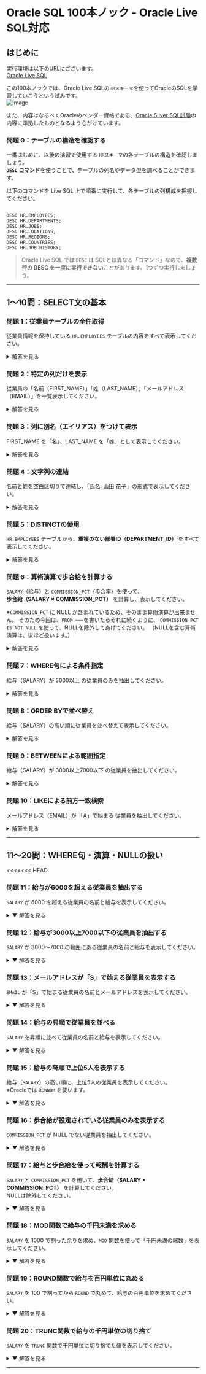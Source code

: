# Oracle SQL 100本ノック - Oracle Live SQL対応

## はじめに
実行環境は以下のURLにございます。   
[Oracle Live SQL](https://livesql.oracle.com/next/)

この100本ノックでは、Oracle Live SQLの`HRスキーマ`を使ってOracleのSQLを学習していこうという試みです。   
![image](https://github.com/user-attachments/assets/b2b3b01f-cde5-4ce9-8e44-1295dff48f71)

また、内容はなるべくOracleのベンダー資格である、[Oracle Silver SQL試験](https://www.oracle.com/jp/education/certification/certification-exam-list/db-sql-1z0-071-exam/)の内容に準拠したものとなるよう心がけています。

### 問題 0：テーブルの構造を確認する  
一番はじめに、以後の演習で使用する `HRスキーマ`の各テーブルの構造を確認しましょう。  
**`DESC` コマンド**を使うことで、テーブルの列名やデータ型を調べることができます。

以下のコマンドを Live SQL 上で順番に実行して、各テーブルの列構成を把握してください。

<pre><code class="language-sql">
DESC HR.EMPLOYEES;
DESC HR.DEPARTMENTS;
DESC HR.JOBS;
DESC HR.LOCATIONS;
DESC HR.REGIONS;
DESC HR.COUNTRIES;
DESC HR.JOB_HISTORY;
</code></pre>

> Oracle Live SQL では `DESC` は SQLとは異なる「コマンド」なので、**複数行の DESC を一度に実行できない**ことがあります。1つずつ実行しましょう。

---

## 1〜10問：SELECT文の基本

### 問題 1：従業員テーブルの全件取得
従業員情報を保持している `HR.EMPLOYEES` テーブルの内容をすべて表示してください。

<details>
<summary>解答を見る</summary>

<pre><code class="language-sql">
SELECT * FROM HR.EMPLOYEES;
</code></pre>

</details>

### 問題 2：特定の列だけを表示
従業員の「名前（FIRST_NAME）」「姓（LAST_NAME）」「メールアドレス（EMAIL）」を一覧表示してください。

<details>
<summary>解答を見る</summary>

<pre><code class="language-sql">
SELECT FIRST_NAME, LAST_NAME, EMAIL FROM HR.EMPLOYEES;
</code></pre>

</details>

### 問題 3：列に別名（エイリアス）をつけて表示
FIRST_NAME を「名」、LAST_NAME を「姓」として表示してください。

<details>
<summary>解答を見る</summary>

<pre><code class="language-sql">
SELECT FIRST_NAME AS "名", LAST_NAME AS "姓" FROM HR.EMPLOYEES;
</code></pre>

</details>

### 問題 4：文字列の連結
名前と姓を空白区切りで連結し、「氏名: 山田 花子」の形式で表示してください。

<details>
<summary>解答を見る</summary>

<pre><code class="language-sql">
SELECT '氏名: ' || FIRST_NAME || ' ' || LAST_NAME AS FULL_NAME FROM HR.EMPLOYEES;
</code></pre>

</details>

### 問題 5：DISTINCTの使用  
`HR.EMPLOYEES` テーブルから、**重複のない部署ID（DEPARTMENT_ID）** をすべて表示してください。

<details>
<summary>解答を見る</summary>

<pre><code class="language-sql">
SELECT DISTINCT DEPARTMENT_ID FROM HR.EMPLOYEES;
</code></pre>

</details>

### 問題 6：算術演算で歩合給を計算する  
`SALARY`（給与）と `COMMISSION_PCT`（歩合率）を使って、  
**歩合給（SALARY × COMMISSION_PCT）** を計算し、表示してください。

※`COMMISSION_PCT` に NULL が含まれているため、そのまま算術演算が出来ません。
そのため今回は、`FROM ~~~`を書いたらそれに続くように、
`COMMISSION_PCT IS NOT NULL` を使って、NULLを除外してあげてください。
（NULLを含む算術演算は、後ほど扱います。）

<details>
<summary>解答を見る</summary>

<pre><code class="language-sql">
SELECT FIRST_NAME, SALARY, COMMISSION_PCT,
       SALARY + (SALARY * COMMISSION_PCT) AS COMMISSION_PAY
FROM HR.EMPLOYEES
WHERE COMMISSION_PCT IS NOT NULL;
</code></pre>

</details>

### 問題 7：WHERE句による条件指定
給与（SALARY）が 5000以上 の従業員のみを抽出してください。

<details>
<summary>解答を見る</summary>

<pre><code class="language-sql">
SELECT FIRST_NAME, SALARY
FROM HR.EMPLOYEES
WHERE SALARY >= 5000;
</code></pre>

</details>

### 問題 8：ORDER BYで並べ替え
給与（SALARY）の高い順に従業員を並べ替えて表示してください。

<details>
<summary>解答を見る</summary>

<pre><code class="language-sql">
SELECT FIRST_NAME, SALARY
FROM HR.EMPLOYEES
ORDER BY SALARY DESC;
</code></pre>

</details>

### 問題 9：BETWEENによる範囲指定
給与（SALARY）が 3000以上7000以下 の従業員を抽出してください。

<details>
<summary>解答を見る</summary>

<pre><code class="language-sql">
SELECT FIRST_NAME, SALARY
FROM HR.EMPLOYEES
WHERE SALARY BETWEEN 3000 AND 7000;
</code></pre>

</details>

### 問題 10：LIKEによる前方一致検索
メールアドレス（EMAIL）が 「A」で始まる 従業員を抽出してください。

<details>
<summary>解答を見る</summary>

<pre><code class="language-sql">
SELECT FIRST_NAME, EMAIL
FROM HR.EMPLOYEES
WHERE EMAIL LIKE 'A%';
</code></pre>

</details>

---

## 11〜20問：WHERE句・演算・NULLの扱い
<<<<<<< HEAD

### 問題 11：給与が6000を超える従業員を抽出する  
`SALARY` が 6000 を超える従業員の名前と給与を表示してください。

<details>
<summary>▼ 解答を見る</summary>

<pre><code class="language-sql">
SELECT FIRST_NAME, SALARY
FROM HR.EMPLOYEES
WHERE SALARY > 6000;
</code></pre>

</details>

### 問題 12：給与が3000以上7000以下の従業員を抽出する  
`SALARY` が 3000〜7000 の範囲にある従業員の名前と給与を表示してください。

<details>
<summary>▼ 解答を見る</summary>

<pre><code class="language-sql">
SELECT FIRST_NAME, SALARY
FROM HR.EMPLOYEES
WHERE SALARY BETWEEN 3000 AND 7000;
</code></pre>

</details>

### 問題 13：メールアドレスが「S」で始まる従業員を表示する  
`EMAIL` が「S」で始まる従業員の名前とメールアドレスを表示してください。

<details>
<summary>▼ 解答を見る</summary>

<pre><code class="language-sql">
SELECT FIRST_NAME, EMAIL
FROM HR.EMPLOYEES
WHERE EMAIL LIKE 'S%';
</code></pre>

</details>

### 問題 14：給与の昇順で従業員を並べる  
`SALARY` を昇順に並べて従業員の名前と給与を表示してください。

<details>
<summary>▼ 解答を見る</summary>

<pre><code class="language-sql">
SELECT FIRST_NAME, SALARY
FROM HR.EMPLOYEES
ORDER BY SALARY ASC;
</code></pre>

</details>

### 問題 15：給与の降順で上位5人を表示する  
給与（`SALARY`）の高い順に、上位5人の従業員を表示してください。  
※Oracleでは `ROWNUM` を使います。

<details>
<summary>▼ 解答を見る</summary>

<pre><code class="language-sql">
SELECT FIRST_NAME, SALARY
FROM HR.EMPLOYEES
ORDER BY SALARY DESC
FETCH FIRST 5 ROWS ONLY;
</code></pre>

</details>

### 問題 16：歩合給が設定されている従業員のみを表示する  
`COMMISSION_PCT` が NULL でない従業員を抽出してください。

<details>
<summary>▼ 解答を見る</summary>

<pre><code class="language-sql">
SELECT FIRST_NAME, SALARY, COMMISSION_PCT
FROM HR.EMPLOYEES
WHERE COMMISSION_PCT IS NOT NULL;
</code></pre>

</details>

### 問題 17：給与と歩合給を使って報酬を計算する  
`SALARY` と `COMMISSION_PCT` を用いて、**歩合給（SALARY × COMMISSION_PCT）** を計算してください。  
NULLは除外してください。

<details>
<summary>▼ 解答を見る</summary>

<pre><code class="language-sql">
SELECT FIRST_NAME, SALARY, COMMISSION_PCT,
       SALARY * COMMISSION_PCT AS COMMISSION_PAY
FROM HR.EMPLOYEES
WHERE COMMISSION_PCT IS NOT NULL;
</code></pre>

</details>

### 問題 18：MOD関数で給与の千円未満を求める  
`SALARY` を 1000 で割った余りを求め、`MOD` 関数を使って「千円未満の端数」を表示してください。

<details>
<summary>▼ 解答を見る</summary>

<pre><code class="language-sql">
SELECT FIRST_NAME, SALARY, MOD(SALARY, 1000) AS SALARY_MOD
FROM HR.EMPLOYEES;
</code></pre>

</details>

### 問題 19：ROUND関数で給与を百円単位に丸める  
`SALARY` を 100 で割ってから `ROUND` で丸めて、給与の百円単位を求めてください。

<details>
<summary>▼ 解答を見る</summary>

<pre><code class="language-sql">
SELECT FIRST_NAME, SALARY, ROUND(SALARY / 100, 0) * 100 AS SALARY_ROUNDED
FROM HR.EMPLOYEES;
</code></pre>

</details>

### 問題 20：TRUNC関数で給与の千円単位の切り捨て  
`SALARY` を `TRUNC` 関数で千円単位に切り捨てた値を表示してください。

<details>
<summary>▼ 解答を見る</summary>

<pre><code class="language-sql">
SELECT FIRST_NAME, SALARY, TRUNC(SALARY, -3) AS SALARY_TRUNC
FROM HR.EMPLOYEES;
</code></pre>

</details>

---
